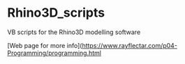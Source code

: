 # Rhino3D_scripts
VB scripts for the Rhino3D modelling software

[Web page for more info](https://www.rayflectar.com/p04-Programming/programming.html
